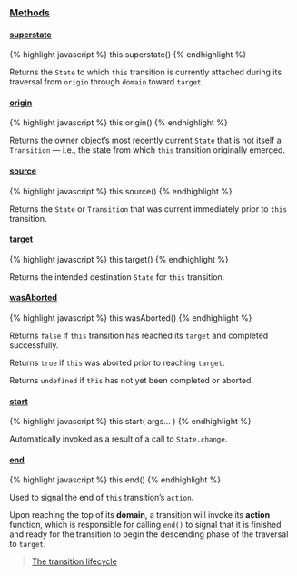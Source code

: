 ### [Methods](#transition--methods)

#### [superstate](#transition--methods--superstate)

{% highlight javascript %}
this.superstate()
{% endhighlight %}

Returns the `State` to which `this` transition is currently attached during its traversal from `origin` through `domain` toward `target`.


#### [origin](#transition--methods--origin)

{% highlight javascript %}
this.origin()
{% endhighlight %}

Returns the owner object’s most recently current `State` that is not itself a `Transition` — i.e., the state from which `this` transition originally emerged.


#### [source](#transition--methods--source)

{% highlight javascript %}
this.source()
{% endhighlight %}

Returns the `State` or `Transition` that was current immediately prior to `this` transition.


#### [target](#transition--methods--target)

{% highlight javascript %}
this.target()
{% endhighlight %}

Returns the intended destination `State` for `this` transition.


#### [wasAborted](#transition--methods--was-aborted)

{% highlight javascript %}
this.wasAborted()
{% endhighlight %}

Returns `false` if `this` transition has reached its `target` and completed successfully.

Returns `true` if `this` was aborted prior to reaching `target`.

Returns `undefined` if `this` has not yet been completed or aborted.


#### [start](#transition--methods--start)

{% highlight javascript %}
this.start( args... )
{% endhighlight %}

Automatically invoked as a result of a call to `State.change`.


#### [end](#transition--methods--end)

{% highlight javascript %}
this.end()
{% endhighlight %}

Used to signal the end of `this` transition’s `action`.

Upon reaching the top of its **domain**, a transition will invoke its **action** function, which is responsible for calling `end()` to signal that it is finished and ready for the transition to begin the descending phase of the traversal to `target`.

> [The transition lifecycle](/docs/#concepts--transitions--lifecycle)

